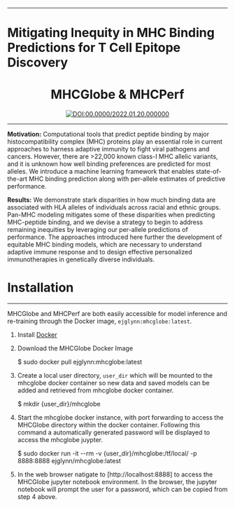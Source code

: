---



# Mitigating Inequity in MHC Binding Predictions for T Cell Epitope Discovery

<div align="center">
    
# MHCGlobe & MHCPerf
    
[![DOI:00.0000/2022.01.20.000000](http://img.shields.io/badge/DOI-00.0000/0000.00.00.000000-B31B1B.svg)](https://mhcglobe)

</div>

-----------

**Motivation:** Computational tools that predict peptide binding by major histocompatibility complex (MHC) proteins play an essential role in current approaches to harness adaptive immunity to fight viral pathogens and cancers. However, there are >22,000 known class-I MHC allelic variants, and it is unknown how well binding preferences are predicted for most alleles. We introduce a machine learning framework that enables state-of-the-art MHC binding prediction along with per-allele estimates of predictive performance. 

**Results:** We demonstrate stark disparities in how much binding data are associated with HLA alleles of individuals across racial and ethnic groups. Pan-MHC modeling mitigates some of these disparities when predicting MHC-peptide binding, and we devise a strategy to begin to address remaining inequities by leveraging our per-allele predictions of performance. The approaches introduced here further the development of equitable MHC binding models, which are necessary to understand adaptive immune response and to design effective personalized immunotherapies in genetically diverse individuals.

# Installation
-----------

MHCGlobe and MHCPerf are both easily accessible for model inference and re-training through the Docker image, `ejglynn:mhcglobe:latest`.

1) Install [Docker](https://docs.docker.com/get-docker/)

2) Download the MHCGlobe Docker Image

    $ sudo docker pull ejglynn:mhcglobe:latest

3) Create a local user directory, `user_dir` which will be mounted to the mhcglobe docker container so new data and saved models can be added and retrieved from mhcglobe docker container. 

    $ mkdir {user_dir}/mhcglobe
    
4) Start the mhcglobe docker instance, with port forwarding to access the MHCGlobe directory within the docker container. Following this command a automatically generated password will be displayed to access the mhcglobe juypter.

    $ sudo docker run -it --rm -v {user_dir}/mhcglobe:/tf/local/ -p 8888:8888 ejglynn/mhcglobe:latest
    
5) In the web browser natigate to [http://localhost:8888] to access the MHCGlobe jupyter notebook environment. In the browser, the jupyter notebook will prompt the user for a password, which can be copied from step 4 above.

